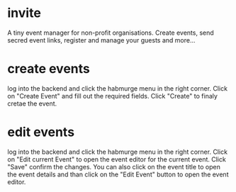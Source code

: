 # invite
A tiny event manager for non-profit organisations. Create events, send secred event links, register and manage your guests and more... 

# create events
log into the backend and click the habmurge menu in the right corner. Click on "Create Event" and fill out the required fields. Click "Create" to finaly cretae the event. 

# edit events
log into the backend and click the habmurge menu in the right corner. Click on "Edit current Event" to open the event editor for the current event. Click "Save" confirm the changes. You can also click on the event title to open the event details and than click on the "Edit Event" button to open the event editor. 



